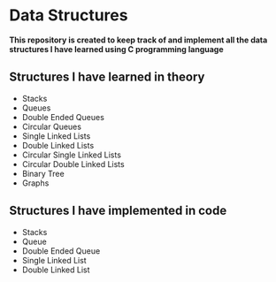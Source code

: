 # Data Structures
**This repository is created to keep track of and implement all the data structures I have learned using C programming language**

## Structures I have learned in theory

- Stacks
- Queues
- Double Ended Queues
- Circular Queues
- Single Linked Lists
- Double Linked Lists
- Circular Single Linked Lists
- Circular Double Linked Lists
- Binary Tree
- Graphs

## Structures I have implemented in code

- Stacks
- Queue
- Double Ended Queue
- Single Linked List
- Double Linked List
